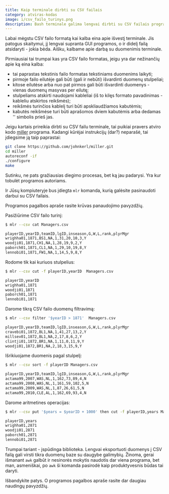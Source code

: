 ```yaml
---
title: Kaip terminale dirbti su CSV failais
category: atviras-kodas
image: i/csv_failo_turinys.png
description: Bash terminale galima lengvai dirbti su CSV failais programos miller pagalba. Filtruokite, rūšiuokite CSV duomenis terminale!
---
```


Labai mėgstu CSV failo formatą kai kalba eina apie išvestį terminale. Jis patogus skaitymui, jį lengvai supranta GUI programos, o ir didelį failą atsidaryti - jokia bėda. Aišku, kalbame apie darbą su duomenimis terminale.

Pirmiausiai tai trumpai kas yra CSV failo formatas, jeigu yra dar nežinančių apie ką eina kalba:

* tai paprastas tekstinis failo formatas tekstiniams duomenims laikyti;
* pirmoje failo eilutėje gali būti (gali ir nebūti) išvardinti duomenų stulpeliai;
* kitose eilutėse arba nuo pat pirmos gali būti išvardinti duomenys - vienas duomenų masyvas per eilutę;
* stulpeliams atskirti naudojami kableliai (iš to kilęs formato pavadinimas - kableliu atskirtos reikšmės);
* reikšmės turinčios kablelį turi būti apskliaudžiamos kabutėmis;
* kabutės reikšmėse turi būti aprašomos dviem kabutėmis arba dedamas '\' simbolis prieš jas.

Jeigu kartais prireikia dirbti su CSV failu terminale, tai puikiai pravers atviro kodo [miller](https://github.com/johnkerl/miller) programa. Kadangi kūrėjai instrukcijų (dar?) neparašė, tai įdiegsime ją taip paprastai:

```bash
git clone https://github.com/johnkerl/miller.git
cd miller
autoreconf -if
./configure
make
```

Sutinku, ne pats gražiausias diegimo procesas, bet ką jau padarysi. Yra kur tobulėt programos autoriams.

Ir Jūsų kompiuteryje bus įdiegta `mlr` komanda, kurią galėsite pasinaudoti darbui su CSV failais.

Programos pagalbos apraše rasite krūvas panaudojimo pavyzdžių.

Pasižiūrime CSV failo turinį:

```bash
$ mlr --csv cat Managers.csv

playerID,yearID,teamID,lgID,inseason,G,W,L,rank,plyrMgr
wrighha01,1871,BS1,NA,1,31,20,10,3,Y
woodji01,1871,CH1,NA,1,28,19,9,2,Y
paborch01,1871,CL1,NA,1,29,10,19,8,Y
lennobi01,1871,FW1,NA,1,14,5,9,8,Y
```

Rodome tik kai kuriuos stulpelius:

```bash
$ mlr --csv cut -f playerID,yearID  Managers.csv

playerID,yearID
wrighha01,1871
woodji01,1871
paborch01,1871
lennobi01,1871
```

Darome tikrą CSV failo duomenų filtravimą:

```bash
$ mlr --csv filter '$yearID > 1871'  Managers.csv

playerID,yearID,teamID,lgID,inseason,G,W,L,rank,plyrMgr
cravebi01,1872,BL1,NA,1,41,27,13,2,Y
millsev01,1872,BL1,NA,2,17,8,6,2,Y
clintji01,1872,BR1,NA,1,11,0,11,9,Y
woodji01,1872,BR1,NA,2,18,3,15,9,Y
```

Išrikiuojame duomenis pagal stulpelį:

```bash
$ mlr --csv sort -f playerID Managers.csv

playerID,yearID,teamID,lgID,inseason,G,W,L,rank,plyrMgr
actama99,2007,WAS,NL,1,162,73,89,4,N
actama99,2008,WAS,NL,1,161,59,102,5,N
actama99,2009,WAS,NL,1,87,26,61,5,N
actama99,2010,CLE,AL,1,162,69,93,4,N
```

Darome aritmetines operacijas:

```bash
$ mlr --csv put '$years = $yearID + 1000' then cut -f playerID,years Managers.csv

playerID,years
wrighha01,2871
woodji01,2871
paborch01,2871
lennobi01,2871
```

Trumpai tariant - įspūdinga biblioteka. Lengvai eksportuoti duomenys į CSV failą
gali virsti tikra duomenų baze su daugybe galimybių. Žinoma, gerai išmanant
`awk` galbūt ir nesinorės mokytis naudotis dar viena programa, bet man, asmeniškai, po `awk` ši komanda pasirodė kaip produktyvesnis būdas tai daryti.

Išbandykite patys. O programos pagalbos apraše rasite dar daugiau naudingų pavyzdžių.
